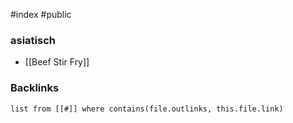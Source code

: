 #index #public

### asiatisch
- [[Beef Stir Fry]]


### Backlinks
```dataview 
list from [[#]] where contains(file.outlinks, this.file.link)
```

